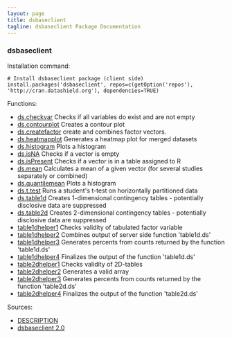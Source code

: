 ```yaml
---
layout: page
title: dsbaseclient
tagline: dsbaseclient Package Documentation
---
```



### dsbaseclient

Installation command:

	# Install dsbaseclient package (client side)
	install.packages('dsbaseclient', repos=c(getOption('repos'), 'http://cran.datashield.org'), dependencies=TRUE)

Functions:


* [ds.checkvar](ds.checkvar.html) Checks if all variables do exist and are not empty
* [ds.contourplot](ds.contourplot.html) Creates a contour plot
* [ds.createfactor](ds.createfactor.html) create and combines factor vectors.
* [ds.heatmapplot](ds.heatmapplot.html) Generates a heatmap plot for merged datasets
* [ds.histogram](ds.histogram.html) Plots a histogram
* [ds.isNA](ds.isNA.html) Checks if a vector is empty
* [ds.isPresent](ds.isPresent.html) Checks if a vector is in a table assigned to R
* [ds.mean](ds.mean.html) Calculates a mean of a given vector (for several studies separately or combined)
* [ds.quantilemean](ds.quantilemean.html) Plots a histogram
* [ds.t.test](ds.t.test.html) Runs a student's t-test on horizontally partitioned data
* [ds.table1d](ds.table1d.html) Creates 1-dimensional contingency tables - potentially disclosive data are suppressed
* [ds.table2d](ds.table2d.html) Creates 2-dimensional contingency tables - potentially disclosive data are suppressed
* [table1dhelper1](table1dhelper1.html) Checks validity of tabulated factor variable
* [table1dhelper2](table1dhelper2.html) Combines output of server side function 'table1d.ds'
* [table1dhelper3](table1dhelper3.html) Generates percents from counts returned by the function 'table1d.ds'
* [table1dhelper4](table1dhelper4.html) Finalizes the output of the function 'table1d.ds'
* [table2dhelper1](table2dhelper1.html) Checks validity of 2D-tables
* [table2dhelper2](table2dhelper2.html) Generates a valid array
* [table2dhelper3](table2dhelper3.html) Generates percents from counts returned by the function 'table2d.ds'
* [table2dhelper4](table2dhelper4.html) Finalizes the output of the function 'table2d.ds'

Sources:

* [DESCRIPTION](https://raw.github.com/datashield/dsbaseclient/2.0/DESCRIPTION)
* [dsbaseclient 2.0](https://github.com/datashield/dsbaseclient/tree/2.0)
